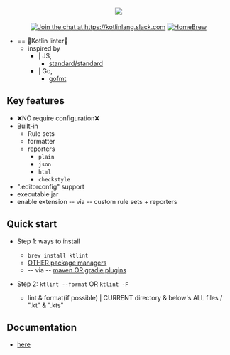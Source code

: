 <h1 align="center">
<a href="https://pinterest.github.io/ktlint/">
  <img src="https://cloud.githubusercontent.com/assets/370176/26518284/38b680da-4262-11e7-8d27-2b9e849fb55f.png"/>
</a>
</h1>

<p align="center">
<a href="https://kotlinlang.slack.com/messages/CKS3XG0LS"><img src="https://img.shields.io/badge/slack-@kotlinlang/ktlint-yellow.svg?logo=slack" alt="Join the chat at https://kotlinlang.slack.com"/></a>
<a href="https://formulae.brew.sh/formula/ktlint"><img src="https://img.shields.io/homebrew/v/ktlint.svg" alt="HomeBrew"></a>
</p>

<p align="center">

* == 👀Kotlin linter👀
  * inspired by
    * | JS,
      * [standard/standard](https://github.com/standard/standard)
    * | Go,
      * [gofmt](https://golang.org/cmd/gofmt/)

## Key features

- ❌NO require configuration❌
- Built-in 
  - Rule sets
  - formatter
  - reporters
    - `plain`
    - `json`
    - `html`
    - `checkstyle`
- ".editorconfig" support
- executable jar
- enable extension -- via -- custom rule sets + reporters

## Quick start

* Step 1: ways to install
  * `brew install ktlint`
  * [OTHER package managers](documentation/release-latest/docs/install/cli.md#package-managers)
  * -- via -- [maven OR gradle plugins](documentation/release-latest/docs/install/integrations.md)

* Step 2: `ktlint --format` OR `ktlint -F`   
  * lint & format(if possible) | CURRENT directory & below's ALL files / ".kt" & ".kts"

## Documentation

* [here](documentation)
